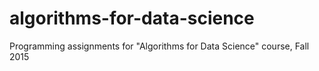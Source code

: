# algorithms-for-data-science
Programming assignments for "Algorithms for Data Science" course, Fall 2015
